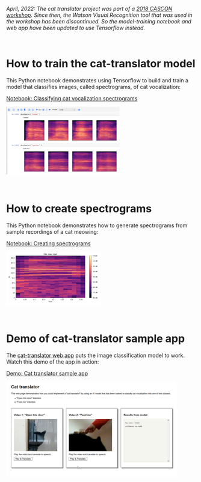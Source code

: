 *April, 2022: The cat translator project was part of a [2018 CASCON workshop](https://github.com/spackows/CASCON-2018_Analyzing_images).  Since then, the Watson Visual Recognition tool that was used in the workshop has been discontinued.  So the model-training notebook and web app have been updated to use Tensorflow instead.*

<p>&nbsp;</p>


# How to train the cat-translator model
This Python notebook demonstrates using Tensorflow to build and train a model that classifies images, called spectrograms, of cat vocalization:

[Notebook: Classifying cat vocalization spectrograms](https://github.com/spackows/CASCON-2018_Analyzing_images/blob/master/cat-translator/sample-notebooks/cat-translator-classify-spectrograms.ipynb)

<img src='../images-of-tools/tensorflow-notebook.png' width='60%'/>

<p>&nbsp;</p>


# How to create spectrograms
This Python notebook demonstrates how to generate spectrograms from sample recordings of a cat meowing:

[Notebook: Creating spectrograms](https://github.com/spackows/CASCON-2018_Analyzing_images/blob/master/cat-translator/sample-notebooks/cat-translator-app-code-notebook.ipynb)

<img src='../images-of-tools/spectrogram.png' width='50%'/>

<p>&nbsp;</p>


# Demo of cat-translator sample app
The [cat-translator web app](https://github.com/spackows/CASCON-2018_Analyzing_images/tree/master/cat-translator/sample-app) puts the image classification model to work.  Watch this demo of the app in action:

[Demo: Cat translator sample app](https://youtu.be/tZUp4MvJpdI)

<img src='../images-of-tools/cat-translator-webapp.png' width='90%' />

<p>&nbsp;</p>

          
          
